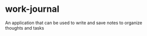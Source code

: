 # work-journal
An application that can be used to write and save notes to organize thoughts and tasks
